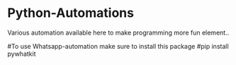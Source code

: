# Python-Automations
Various automation available here to make programming more fun element..

#To use Whatsapp-automation make sure to install this package 
#pip install pywhatkit
